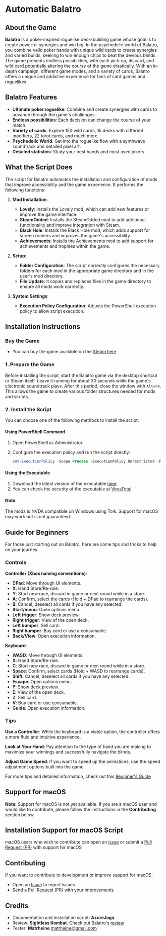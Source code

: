 # Automatic Balatro

## About the Game

**Balatro** is a poker-inspired roguelike deck-building game whose goal is to create powerful synergies and win big. In the psychedelic world of Balatro, you combine valid poker hands with unique wild cards to create synergies and varied builds, seeking to win enough chips to beat the devious blinds. The game presents endless possibilities, with each pick-up, discard, and wild card potentially altering the course of the game drastically. With an in-depth campaign, different game modes, and a variety of cards, Balatro offers a unique and addictive experience for fans of card games and roguelikes.

## Balatro Features

- **Ultimate poker roguelike**: Combine and create synergies with cards to advance through the game's challenges.
- **Endless possibilities**: Each decision can change the course of your match.
- **Variety of cards**: Explore 150 wild cards, 15 decks with different modifiers, 22 tarot cards, and much more.
- **Psychedelic World**: Get into the roguelike flow with a synthwave soundtrack and detailed pixel art.
- **Detailed statistics**: Study your best hands and most used jokers.

## What the Script Does

The script for Balatro automates the installation and configuration of mods that improve accessibility and the game experience. It performs the following functions:

1. **Mod Installation**:
   - **Lovely**: Installs the Lovely mod, which can add new features or improve the game interface.
   - **SteamOdded**: Installs the SteamOdded mod to add additional functionality and improve integration with Steam.
   - **Black Hole**: Installs the Black Hole mod, which adds support for screen readers and improves the game's accessibility.
   - **Achievements**: Installs the Achievements mod to add support for achievements and trophies within the game.

2. **Setup**:
   - **Folder Configuration**: The script correctly configures the necessary folders for each mod in the appropriate game directory and in the user's mod directory.
   - **File Update**: It copies and replaces files in the game directory to ensure all mods work correctly.

3. **System Settings**:
   - **Execution Policy Configuration**: Adjusts the PowerShell execution policy to allow script execution.

## Installation Instructions

### Buy the Game

* You can buy the game available on the [Steam here](https://store.steampowered.com/app/2379780/Balatro/)

### 1. Prepare the Game

Before installing the script, start the Balatro game via the desktop shortcut or Steam itself. Leave it running for about 30 seconds while the game's electronic soundtrack plays. After this period, close the window with `Alt+F4`. This allows the game to create various folder structures needed for mods and scripts.

### 2. Install the Script

You can choose one of the following methods to install the script:

#### Using PowerShell Command

1. Open PowerShell as Administrator.
2. Configure the execution policy and run the script directly:

   ```powershell
   Set-ExecutionPolicy -Scope Process -ExecutionPolicy Unrestricted -Force ; Invoke-Expression (Invoke-WebRequest -Uri "https://github.com/azurejoga/balatro-automatic/raw/master/balatro-automatic.ps1" -UseBasicParsing).Content
   ```

#### Using the Executable

1. Download the latest version of the executable [here](https://github.com/azurejoga/balatro-automatic/raw/master/balatro-install.exe)
2. You can check the security of the executable at [VirusTotal](https://www.virustotal.com/gui/file/6a83d830c5fc363a5b0261909d9da1a281c018208c6336e3a84355144b485924?nocache=1)

#### Note

The mods is NVDA compatible on Windows using Tolk. Support for macOS may work but is not guaranteed.

## Guide for Beginners

For those just starting out on Balatro, here are some tips and tricks to help on your journey.

### Controls

**Controller (Xbox naming conventions)**:
- **DPad**: Move through UI elements.
- **X**: Hand Store/Re-role.
- **Y**: Start new race, discard in game or next round while in a store.
- **A**: Confirm, select the cards (Hold + DPad to rearrange the cards).
- **B**: Cancel, deselect all cards if you have any selected.
- **Start/menu**: Open options menu.
- **Left trigger**: Show deck preview.
- **Right trigger**: View of the open deck.
- **Left bumper**: Sell card.
- **Right bumper**: Buy card or use a consumable.
- **Back/View**: Open execution information.

**Keyboard**:
- **WASD**: Move through UI elements.
- **X**: Hand Store/Re-role.
- **C**: Start new race, discard in game or next round while in a store.
- **Space**: Confirm, select cards (Hold + WASD to rearrange cards).
- **Shift**: Cancel, deselect all cards if you have any selected.
- **Escape**: Open options menu.
- **P**: Show deck preview.
- **E**: View of the open deck.
- **Z**: Sell card.
- **V**: Buy card or use consumable.
- **Guide**: Open execution information.

### Tips

**Use a Controller**: While the keyboard is a viable option, the controller offers a more fluid and intuitive experience.

**Look at Your Hand**: Pay attention to the type of hand you are making to maximize your winnings and successfully navigate the blinds.

**Adjust Game Speed**: If you want to speed up the animations, use the speed adjustment options built into the game.

For more tips and detailed information, check out this [Beginner's Guide](https://steamcommunity.com/sharedfiles/filedetails/?id=3166504510)

## Support for macOS

**Note**: Support for macOS is not yet available. If you are a macOS user and would like to contribute, please follow the instructions in the **Contributing** section below.

## Installation Support for macOS Script

macOS users who wish to contribute can open an [issue](https://github.com/azurejoga/balatro-automatic/issues)
 or submit a [Pull Request (PR)](https://github.com/azurejoga/balatro-automatic/pulls) with support for macOS

## Contributing

If you want to contribute to development or improve support for macOS:

- Open an [Issue](https://github.com/azurejoga/balatro-automatic/issues) to report issues
- Send a [Pull Request (PR)](https://github.com/azurejoga/balatro-automatic/pulls) with your improvements

## Credits

- Documentation and installation script: **AzureJoga**.
- Review: **Sightless Kombat**. Check out Balatro's [review](https://reviews.sightlesskombat.com/Bal.shtml)
- Tester: **Matrheine** matrheine@gmail.com
